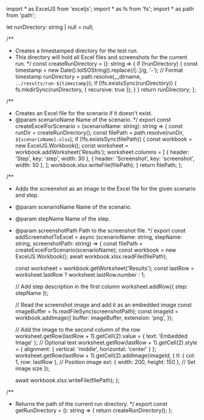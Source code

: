 import * as ExcelJS from 'exceljs';
import * as fs from 'fs';
import * as path from 'path';

let runDirectory: string | null = null;

/**
 * Creates a timestamped directory for the test run.
 * This directory will hold all Excel files and screenshots for the current run.
 */
const createRunDirectory = (): string => {
    if (!runDirectory) {
        const timestamp = new Date().toISOString().replace(/[:.]/g, '-'); // Format timestamp
        runDirectory = path.resolve(__dirname, `../results/run-${timestamp}`);
        if (!fs.existsSync(runDirectory)) {
            fs.mkdirSync(runDirectory, { recursive: true });
        }
    }
    return runDirectory;
};

/**
 * Creates an Excel file for the scenario if it doesn't exist.
 * @param scenarioName Name of the scenario.
 */
export const createExcelForScenario = (scenarioName: string): string => {
    const runDir = createRunDirectory();
    const filePath = path.resolve(runDir, `${scenarioName}.xlsx`);
    if (!fs.existsSync(filePath)) {
        const workbook = new ExcelJS.Workbook();
        const worksheet = workbook.addWorksheet('Results');
        worksheet.columns = [
            { header: 'Step', key: 'step', width: 30 },
            { header: 'Screenshot', key: 'screenshot', width: 50 },
        ];
        workbook.xlsx.writeFile(filePath);
    }
    return filePath;
};

/**
 * Adds the screenshot as an image to the Excel file for the given scenario and step.
 * @param scenarioName Name of the scenario.
 * @param stepName Name of the step.
 * @param screenshotPath Path to the screenshot file.
 */
export const addScreenshotToExcel = async (scenarioName: string, stepName: string, screenshotPath: string) => {
    const filePath = createExcelForScenario(scenarioName);
    const workbook = new ExcelJS.Workbook();
    await workbook.xlsx.readFile(filePath);

    const worksheet = workbook.getWorksheet('Results');
    const lastRow = worksheet.lastRow ? worksheet.lastRow.number : 1;

    // Add step description in the first column
    worksheet.addRow({ step: stepName });

    // Read the screenshot image and add it as an embedded image
    const imageBuffer = fs.readFileSync(screenshotPath);
    const imageId = workbook.addImage({
        buffer: imageBuffer,
        extension: 'png',
    });

    // Add the image to the second column of the row
    worksheet.getRow(lastRow + 1).getCell(2).value = { text: 'Embedded Image' }; // Optional text
    worksheet.getRow(lastRow + 1).getCell(2).style = { alignment: { vertical: 'middle', horizontal: 'center' } };
    worksheet.getRow(lastRow + 1).getCell(2).addImage(imageId, {
        tl: { col: 1, row: lastRow }, // Position image
        ext: { width: 200, height: 150 }, // Set image size
    });

    await workbook.xlsx.writeFile(filePath);
};

/**
 * Returns the path of the current run directory.
 */
export const getRunDirectory = (): string => {
    return createRunDirectory();
};